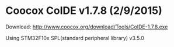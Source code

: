 # Coocox CoIDE v1.7.8 (2/9/2015)

Download:
http://www.coocox.org/download/Tools/CoIDE-1.7.8.exe

Using STM32F10x SPL(standard peripheral library) v3.5.0
